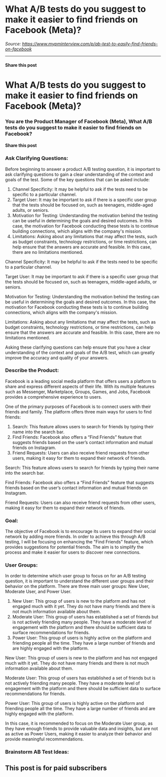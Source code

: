 # What A/B tests do you suggest to make it easier to find friends on Facebook (Meta)?

*Source: https://www.mypminterview.com/p/ab-test-to-easily-find-friends-on-facebook*

---

#### Share this post

# What A/B tests do you suggest to make it easier to find friends on Facebook (Meta)?

### You are the Product Manager of Facebook (Meta), What A/B tests do you suggest to make it easier to find friends on Facebook?

#### Share this post







### Ask Clarifying Questions:



Before beginning to answer a product A/B testing question, it is important to ask clarifying questions to gain a clear understanding of the context and goals of the test. Some of the key questions that can be asked include:

1. Channel Specificity: It may be helpful to ask if the tests need to be specific to a particular channel.
2. Target User: It may be important to ask if there is a specific user group that the tests should be focused on, such as teenagers, middle-aged adults, or seniors.
3. Motivation for Testing: Understanding the motivation behind the testing can be useful in determining the goals and desired outcomes. In this case, the motivation for Facebook conducting these tests is to continue building connections, which aligns with the company's mission.
4. Limitations: Asking about any limitations that may affect the tests, such as budget constraints, technology restrictions, or time restrictions, can help ensure that the answers are accurate and feasible. In this case, there are no limitations mentioned.

Channel Specificity: It may be helpful to ask if the tests need to be specific to a particular channel.

Target User: It may be important to ask if there is a specific user group that the tests should be focused on, such as teenagers, middle-aged adults, or seniors.

Motivation for Testing: Understanding the motivation behind the testing can be useful in determining the goals and desired outcomes. In this case, the motivation for Facebook conducting these tests is to continue building connections, which aligns with the company's mission.

Limitations: Asking about any limitations that may affect the tests, such as budget constraints, technology restrictions, or time restrictions, can help ensure that the answers are accurate and feasible. In this case, there are no limitations mentioned.

Asking these clarifying questions can help ensure that you have a clear understanding of the context and goals of the A/B test, which can greatly improve the accuracy and quality of your answers.

### Describe the Product:



Facebook is a leading social media platform that offers users a platform to share and express different aspects of their life. With its multiple features such as Messenger, Marketplace, Groups, Games, and Jobs, Facebook provides a comprehensive experience to users.

One of the primary purposes of Facebook is to connect users with their friends and family. The platform offers three main ways for users to find friends:

1. Search: This feature allows users to search for friends by typing their name into the search bar.
2. Find Friends: Facebook also offers a “Find Friends” feature that suggests friends based on the user’s contact information and mutual friends on Instagram.
3. Friend Requests: Users can also receive friend requests from other users, making it easy for them to expand their network of friends.

Search: This feature allows users to search for friends by typing their name into the search bar.

Find Friends: Facebook also offers a “Find Friends” feature that suggests friends based on the user’s contact information and mutual friends on Instagram.

Friend Requests: Users can also receive friend requests from other users, making it easy for them to expand their network of friends.



### Goal:

The objective of Facebook is to encourage its users to expand their social network by adding more friends. In order to achieve this through A/B testing, I will be focusing on enhancing the "Find Friends" feature, which provides suggestions for potential friends. The aim is to simplify the process and make it easier for users to discover new connections.

### User Groups:

In order to determine which user group to focus on for an A/B testing question, it is important to understand the different user groups and their behavior on the platform. There are three main user groups: New User, Moderate User, and Power User.

1. New User: This group of users is new to the platform and has not engaged much with it yet. They do not have many friends and there is not much information available about them.
2. Moderate User: This group of users has established a set of friends but is not actively friending many people. They have a moderate level of engagement with the platform and there should be sufficient data to surface recommendations for friends.
3. Power User: This group of users is highly active on the platform and friending people all the time. They have a large number of friends and are highly engaged with the platform.

New User: This group of users is new to the platform and has not engaged much with it yet. They do not have many friends and there is not much information available about them.

Moderate User: This group of users has established a set of friends but is not actively friending many people. They have a moderate level of engagement with the platform and there should be sufficient data to surface recommendations for friends.

Power User: This group of users is highly active on the platform and friending people all the time. They have a large number of friends and are highly engaged with the platform.

In this case, it is recommended to focus on the Moderate User group, as they have enough friends to provide valuable data and insights, but are not as active as Power Users, making it easier to analyze their behavior and provide meaningful recommendations.

### Brainstorm AB Test Ideas:

## This post is for paid subscribers

